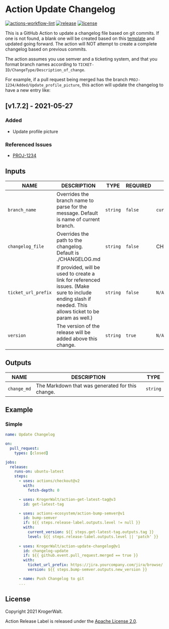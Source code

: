 # Action Update Changelog

[![actions-workflow-lint][actions-workflow-lint-badge]][actions-workflow-lint]
[![release][release-badge]][release]
[![license][license-badge]][license]


This is a GitHub Action to update a changelog file based on git commits. If one is not found, a blank one will be
created based on this [template](https://keepachangelog.com/en/1.0.0/) and updated going forward. 
The action will NOT attempt to create a complete changelog based on previous commits.

The action assumes you use semver and a ticketing system, and that you format branch names according to 
`TICKET-ID/ChangeType/Description_of_change`.

For example, if a pull request being merged has the branch `PROJ-1234/Added/Update_profile_picture`, this action
will update the changelog to have a new entry like:

## [v1.7.2] - 2021-05-27
### Added
- Update profile picture

### Referenced Issues
- [PROJ-1234](https://jira.yourcompany.com/jira/browse/PROJ-1234)


## Inputs

|         NAME        |                                                                         DESCRIPTION                                                                      |   TYPE   | REQUIRED |     DEFAULT      |
| ------------------- | -------------------------------------------------------------------------------------------------------------------------------------------------------- | -------- | -------- | ---------------- |
| `branch_name`       | Overrides the branch name to parse for the message. Default is name of current branch.                                                                   | `string` | `false`  | `current branch` |
| `changelog_file`    | Overrides the path to the changelog. Default is ./CHANGELOG.md                                                                                           | `string` | `false`  | CHANGELOG.md     |
| `ticket_url_prefix` | If provided, will be used to create a link for referenced issues. (Make sure to include ending slash if needed. This allows ticket to be param as well.) | `string` | `false`  | `N/A`            |
| `version`           | The version of the release will be added above this change.                                                                                              | `string` | `true`   | `N/A`            |


## Outputs

|    NAME     |                  DESCRIPTION                     |   TYPE   |
|-------------|--------------------------------------------------|----------|
| `change_md` | The Markdown that was generated for this change. | `string` |

## Example

### Simple

```yaml
name: Update Changelog

on:
  pull_request:
    types: [closed]

jobs:
  release:
    runs-on: ubuntu-latest
    steps:
      - uses: actions/checkout@v2
        with: 
          fetch-depth: 0

      - uses: KrogerWalt/action-get-latest-tag@v3
        id: get-latest-tag

      - uses: actions-ecosystem/action-bump-semver@v1
        id: bump-semver
        if: ${{ steps.release-label.outputs.level != null }}
        with:
          current_version: ${{ steps.get-latest-tag.outputs.tag }}
          level: ${{ steps.release-label.outputs.level || 'patch' }}
        
      - uses: KrogerWalt/action-update-changelog@v1
        id: changelog-update
        if: ${{ github.event.pull_request.merged == true }}
        with:
          ticket_url_prefix: https://jira.yourcompany.com/jira/browse/
          version: ${{ steps.bump-semver.outputs.new_version }}

      - name: Push Changelog to git
      ...
```

## License

Copyright 2021 KrogerWalt.

Action Release Label is released under the [Apache License 2.0](./LICENSE).

<!-- badge links -->

[actions-workflow-lint]: https://github.com/KrogerWalt/action-update-changelog/actions?query=workflow%3ALint
[actions-workflow-lint-badge]: https://img.shields.io/github/workflow/status/KrogerWalt/action-update-changelog/Lint?label=Lint&style=for-the-badge&logo=github

[release]: https://github.com/KrogerWalt/action-update-changelog/releases
[release-badge]: https://img.shields.io/github/v/release/KrogerWalt/action-update-changelog?style=for-the-badge&logo=github

[license]: LICENSE
[license-badge]: https://img.shields.io/github/license/KrogerWalt/action-update-changelog?style=for-the-badge
